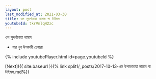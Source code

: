 ```yaml
---
layout: post
last_modified_at: 2021-03-30
title: ওম সুদর্শানায়া নামায গা টাইমস
youtubeId: tkrVmlq42zc
---
```

 
 
 ওম সুদর্শানায়া নামায  
 
 -  যার খুব উপকারী চেহারা 
 
  
 
  
 
 
 
 
 
 


{% include youtubePlayer.html id=page.youtubeId %}
 
[Next]({{ site.baseurl }}{% link  split1/_posts/2017-10-13-ওম উপাকারায়া নামায গা টাইমস.md%})
 
